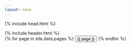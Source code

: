 ```yaml
---
layout: none
---
```


{% include head.html %}
<body>
{% include header.html %}
<div class="centralizado">
  {% for page in site.data.pages %}
    <a href="/{{ site.repository-name }}/{{ page | downcase | replace: " ", "_" }}/" ><button>{{ page }}</button></a>
  {% endfor %}
</div>
</body>
